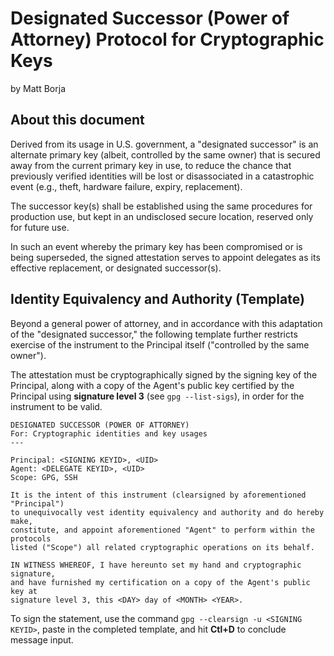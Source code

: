 # Designated Successor (Power of Attorney) Protocol for Cryptographic Keys
by Matt Borja

## About this document

Derived from its usage in U.S. government, a "designated successor" is an alternate primary key (albeit, controlled by the same owner) that is secured away from the current primary key in use, to reduce the chance that previously verified identities will be lost or disassociated in a catastrophic event (e.g., theft, hardware failure, expiry, replacement).

The successor key(s) shall be established using the same procedures for production use, but kept in an undisclosed secure location, reserved only for future use.

In such an event whereby the primary key has been compromised or is being superseded, the signed attestation serves to appoint delegates as its effective replacement, or designated successor(s).

## Identity Equivalency and Authority (Template)

Beyond a general power of attorney, and in accordance with this adaptation of the "designated successor," the following template further restricts exercise of the instrument to the Principal itself ("controlled by the same owner").

The attestation must be cryptographically signed by the signing key of the Principal, along with a copy of the Agent's public key certified by the Principal using **signature level 3** (see `gpg --list-sigs`), in order for the instrument to be valid.

```
DESIGNATED SUCCESSOR (POWER OF ATTORNEY)
For: Cryptographic identities and key usages
---

Principal: <SIGNING KEYID>, <UID>
Agent: <DELEGATE KEYID>, <UID>
Scope: GPG, SSH

It is the intent of this instrument (clearsigned by aforementioned "Principal")
to unequivocally vest identity equivalency and authority and do hereby make,
constitute, and appoint aforementioned "Agent" to perform within the protocols
listed ("Scope") all related cryptographic operations on its behalf.

IN WITNESS WHEREOF, I have hereunto set my hand and cryptographic signature,
and have furnished my certification on a copy of the Agent's public key at
signature level 3, this <DAY> day of <MONTH> <YEAR>.
```

To sign the statement, use the command `gpg --clearsign -u <SIGNING KEYID>`, paste in the completed template, and hit **Ctl+D** to conclude message input.